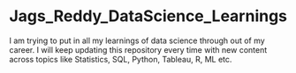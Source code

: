 # Jags_Reddy_DataScience_Learnings
I am trying to put in all my learnings of data science through out of my career. I will keep updating this repository every time with new content across topics like Statistics, SQL, Python, Tableau, R, ML etc.
